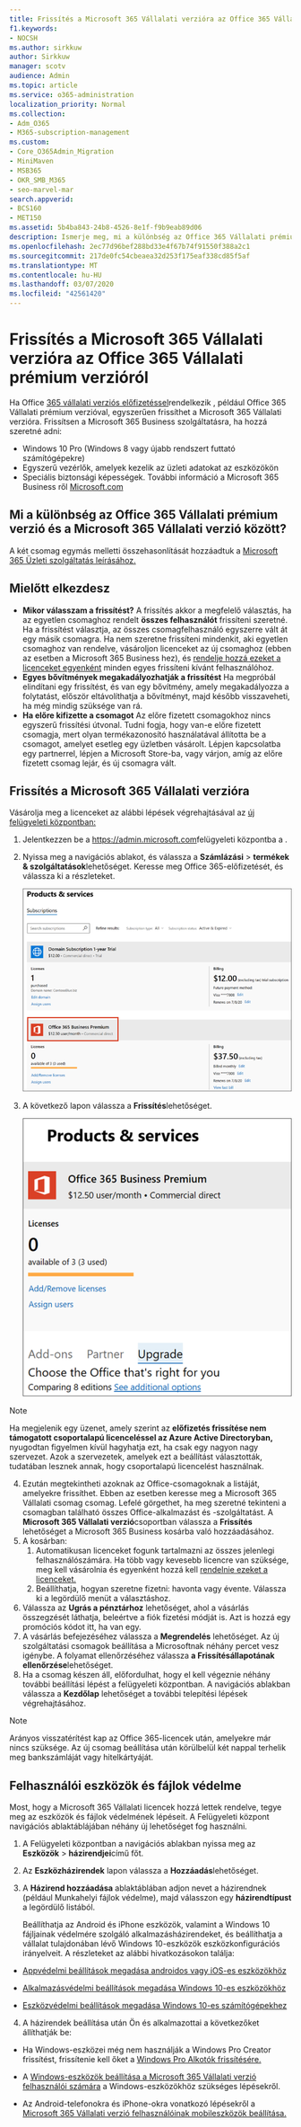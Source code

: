 ```yaml
---
title: Frissítés a Microsoft 365 Vállalati verzióra az Office 365 Vállalati prémium verzióról
f1.keywords:
- NOCSH
ms.author: sirkkuw
author: Sirkkuw
manager: scotv
audience: Admin
ms.topic: article
ms.service: o365-administration
localization_priority: Normal
ms.collection:
- Adm_O365
- M365-subscription-management
ms.custom:
- Core_O365Admin_Migration
- MiniMaven
- MSB365
- OKR_SMB_M365
- seo-marvel-mar
search.appverid:
- BCS160
- MET150
ms.assetid: 5b4ba843-24b8-4526-8e1f-f9b9eab89d06
description: Ismerje meg, mi a különbség az Office 365 Vállalati prémium verzió és a Microsoft 365 Vállalati verzió között, és hogyan frissíthet a Microsoft 365 Vállalati verzióra.
ms.openlocfilehash: 2ec77d96bef288bd33e4f67b74f91550f388a2c1
ms.sourcegitcommit: 217de0fc54cbeaea32d253f175eaf338cd85f5af
ms.translationtype: MT
ms.contentlocale: hu-HU
ms.lasthandoff: 03/07/2020
ms.locfileid: "42561420"
---
```

# <a name="upgrade-to-microsoft-365-business-from-office-365-business-premium"></a>Frissítés a Microsoft 365 Vállalati verzióra az Office 365 Vállalati prémium verzióról

Ha Office [365 vállalati verziós előfizetéssel](https://products.office.com/compare-all-microsoft-office-products-4-column?activetab=tab:primaryr2)rendelkezik , például Office 365 Vállalati prémium verzióval, egyszerűen frissíthet a Microsoft 365 Vállalati verzióra. Frissítsen a Microsoft 365 Business szolgáltatásra, ha hozzá szeretné adni: 
- Windows 10 Pro (Windows 8 vagy újabb rendszert futtató számítógépekre)
- Egyszerű vezérlők, amelyek kezelik az üzleti adatokat az eszközökön
- Speciális biztonsági képességek.
További információ a Microsoft 365 Business ről [Microsoft.com](https://www.microsoft.com/microsoft-365/business)

## <a name="whats-the-difference-between-office-365-business-premium-and-microsoft-365-business"></a>Mi a különbség az Office 365 Vállalati prémium verzió és a Microsoft 365 Vállalati verzió között?
A két csomag egymás melletti összehasonlítását hozzáadtuk a [Microsoft 365 Üzleti szolgáltatás leírásához.](https://docs.microsoft.com/office365/servicedescriptions/microsoft-365-service-descriptions/microsoft-365-business-service-description) 

## <a name="before-you-get-started"></a>Mielőtt elkezdesz

- **Mikor válasszam a frissítést?** A frissítés akkor a megfelelő választás, ha az egyetlen csomaghoz rendelt **összes felhasználót** frissíteni szeretné. Ha a frissítést választja, az összes csomagfelhasználó egyszerre vált át egy másik csomagra. Ha nem szeretne frissíteni mindenkit, aki egyetlen csomaghoz van rendelve, vásároljon licenceket az új csomaghoz (ebben az esetben a Microsoft 365 Business hez), és [rendelje hozzá ezeket a licenceket egyenként](https://docs.microsoft.com/office365/admin/manage/assign-licenses-to-users) minden egyes frissíteni kívánt felhasználóhoz. 
- **Egyes bővítmények megakadályozhatják a frissítést** Ha megpróbál elindítani egy frissítést, és van egy bővítmény, amely megakadályozza a folytatást, először eltávolíthatja a bővítményt, majd később visszaveheti, ha még mindig szüksége van rá. 
- **Ha előre kifizette a csomagot** Az előre fizetett csomagokhoz nincs egyszerű frissítési útvonal. Tudni fogja, hogy van-e előre fizetett csomagja, mert olyan termékazonosító használatával állította be a csomagot, amelyet esetleg egy üzletben vásárolt. Lépjen kapcsolatba egy partnerrel, lépjen a Microsoft Store-ba, vagy várjon, amíg az előre fizetett csomag lejár, és új csomagra vált.

## <a name="upgrade-to-microsoft-365-business"></a>Frissítés a Microsoft 365 Vállalati verzióra
Vásárolja meg a licenceket az alábbi lépések végrehajtásával az [új felügyeleti központban:](https://docs.microsoft.com/office365/admin/microsoft-365-admin-center-preview)
1. Jelentkezzen be a <a href="https://go.microsoft.com/fwlink/p/?linkid=837890" target="_blank">https://admin.microsoft.com</a>felügyeleti központba a .
2. Nyissa meg a navigációs ablakot, és válassza a **Számlázási** \> **termékek & szolgáltatások**lehetőséget. Keresse meg Office 365-előfizetését, és válassza ki a részleteket. 

    ![A képernyőkép bemutatja, hogyan keresheti meg és választhatja ki az előfizetést a felügyeleti központban.](../media/FindYourSubscription.png)

3. A következő lapon válassza a **Frissítés**lehetőséget. 

      ![A képernyőkép azt mutatja, hogy hol válassza a Frissítés lehetőséget a felügyeleti központban.](../media/SelectUpgrade.png)

  > [!NOTE]
  > Ha megjelenik egy üzenet, amely szerint az **előfizetés frissítése nem támogatott csoportalapú licenceléssel az Azure Active Directoryban,** nyugodtan figyelmen kívül hagyhatja ezt, ha csak egy nagyon nagy szervezet. Azok a szervezetek, amelyek ezt a beállítást választották, tudatában lesznek annak, hogy csoportalapú licencelést használnak.

4. Ezután megtekintheti azoknak az Office-csomagoknak a listáját, amelyekre frissíthet. Ebben az esetben keresse meg a Microsoft 365 Vállalati csomag csomag. Lefelé görgethet, ha meg szeretné tekinteni a csomagban található összes Office-alkalmazást és -szolgáltatást. A **Microsoft 365 Vállalati verzió**csoportban válassza a **Frissítés** lehetőséget a Microsoft 365 Business kosárba való hozzáadásához.
5. A kosárban:
    1. Automatikusan licenceket fogunk tartalmazni az összes jelenlegi felhasználószámára. Ha több vagy kevesebb licencre van szüksége, meg kell vásárolnia és egyenként hozzá kell [rendelnie ezeket a licenceket.](https://docs.microsoft.com/office365/admin/manage/assign-licenses-to-users)  
    2. Beállíthatja, hogyan szeretne fizetni: havonta vagy évente. Válassza ki a legördülő menüt a választáshoz.
6. Válassza az **Ugrás a pénztárhoz** lehetőséget, ahol a vásárlás összegzését láthatja, beleértve a fiók fizetési módját is. Azt is hozzá egy promóciós kódot itt, ha van egy.
7. A vásárlás befejezéséhez válassza a **Megrendelés** lehetőséget.
Az új szolgáltatási csomagok beállítása a Microsoftnak néhány percet vesz igénybe. A folyamat ellenőrzéséhez válassza **a Frissítésállapotának ellenőrzése**lehetőséget. 
1. Ha a csomag készen áll, előfordulhat, hogy el kell végeznie néhány további beállítási lépést a felügyeleti központban. A navigációs ablakban válassza a **Kezdőlap** lehetőséget a további telepítési lépések végrehajtásához.

> [!NOTE]
> Arányos visszatérítést kap az Office 365-licencek után, amelyekre már nincs szüksége. Az új csomag beállítása után körülbelül két nappal terhelik meg bankszámláját vagy hitelkártyáját.
  
## <a name="protect-user-devices-and-files"></a>Felhasználói eszközök és fájlok védelme

Most, hogy a Microsoft 365 Vállalati licencek hozzá lettek rendelve, tegye meg az eszközök és fájlok védelmének lépéseit. A Felügyeleti központ navigációs ablaktáblájában néhány új lehetőséget fog használni.
  
1. A Felügyeleti központban a navigációs ablakban nyissa meg az **Eszközök** \> **házirendjei**című főt.
    
2. Az **Eszközházirendek** lapon válassza a **Hozzáadás**lehetőséget.
    
3. A **Házirend hozzáadása** ablaktáblában adjon nevet a házirendnek (például Munkahelyi fájlok védelme), majd válasszon egy **házirendtípust** a legördülő listából. 
    
    Beállíthatja az Android és iPhone eszközök, valamint a Windows 10 fájljainak védelmére szolgáló alkalmazásházirendeket, és beállíthatja a vállalat tulajdonában lévő Windows 10-eszközök eszközkonfigurációs irányelveit. A részleteket az alábbi hivatkozásokon találja:
    
  - [Appvédelmi beállítások megadása androidos vagy iOS-es eszközökhöz](app-protection-settings-for-android-and-ios.md)
    
  - [Alkalmazásvédelmi beállítások megadása Windows 10-es eszközökhöz](protection-settings-for-windows-10-devices.md)
    
  - [Eszközvédelmi beállítások megadása Windows 10-es számítógépekhez](protection-settings-for-windows-10-pcs.md)
    
  
4. A házirendek beállítása után Ön és alkalmazottai a következőket állíthatják be:
    
  - Ha Windows-eszközei még nem használják a Windows Pro Creator frissítést, frissítenie kell őket a [Windows Pro Alkotók frissítésére.](upgrade-to-windows-pro-creators-update.md)
    
  - A [Windows-eszközök beállítása a Microsoft 365 Vállalati verzió felhasználói számára](set-up-windows-devices.md) a Windows-eszközökhöz szükséges lépésekről. 
    
  - Az Android-telefonokra és iPhone-okra vonatkozó lépésekről a [Microsoft 365 Vállalati verzió felhasználóinak mobileszközök beállítása.](set-up-mobile-devices.md) 
